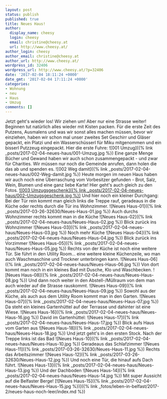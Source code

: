 ```yaml
---
layout: post
status: publish
published: true
title: Neues Haus!
author:
  display_name: cheesy
  login: cheesy
  email: christine@cheesy.at
  url: http://www.cheesy.at/
author_login: cheesy
author_email: christine@cheesy.at
author_url: http://www.cheesy.at/
wordpress_id: 32406
wordpress_url: http://www.cheesy.at/?p=32406
date: '2017-02-04 18:11:24 +0000'
date_gmt: '2017-02-04 17:11:24 +0000'
categories:
- Wohnung
- neu
- Haus
- Umzug
comments: []
---
```

Jetzt geht's wieder los! Wir ziehen um! Aber nur eine Strasse weiter!
Beginnen tut natürlich alles wieder mit Kisten packen. Für die erste Zeit des Putzens, Ausmalens und was wir sonst alles machen müssen, bevor wir einziehen, haben wir schon mal unser zweites Set Geschirr und Gläser gepackt, ein Platzi und ein Wasserschüsserl für Miku mitgenommen und ein bisserl Putzzeug eingepackt.
Hier die erste Fuhre:
 ![001 Umzug]({% link _posts/2017-02-04-neues-haus/001-Umzug.jpg %})
Eine ganze Menge Bücher und Gewand haben wir auch schon zusammengepackt - und zwar für Charities. Wir müssen nur noch die Gemeinde anrufen, dann holen die das ab und spenden es.
![002 Weg damit]({% link _posts/2017-02-04-neues-haus/002-Weg-damit.jpg %})
Heute morgen im neuen Haus haben wir auch noch eine Überraschung vom Vorbesitzer gefunden - Brot, Salz, Wein, Blumen und eine ganz liebe Karte! Hier geht's auch gleich zu den Fotos.
[![003 Umzugsgeschenk]({% link _posts/2017-02-04-neues-haus/002-Umzugsgeschenk.jpg %})](http://www.cheesy.at/fotos/leben-in-belfast/neues-haus/)
Und hier noch ein kleiner Durchgang:
Bei der Tür rein kommt man gleich links die Treppe rauf, geradeaus in die Küche oder rechts durch die Tür ins Wohnzimmer.
![Neues Haus-01]({% link _posts/2017-03-26-32630/Neues-Haus-01.jpg %})
Auch durchs Wohnzimmer rechts kommt man in die Küche
![Neues Haus-02]({% link _posts/2017-02-04-neues-haus/Neues-Haus-02.jpg %})
Blick zurück ins Wohnzimmer
![Neues Haus-03]({% link _posts/2017-02-04-neues-haus/Neues-Haus-03.jpg %})
Noch mehr Küche
![Neues Haus-04]({% link _posts/2017-02-04-neues-haus/Neues-Haus-04.jpg %})
Blick zurück ins Vorzimmer
 ![Neues Haus-05]({% link _posts/2017-02-04-neues-haus/Neues-Haus-05.jpg %})
Rechts von der Küche ist noch eine weitere Tür. Sie führt in den Utility Room... eine weitere kleine Küchenzeile, wo man auch Waschmaschine und Trockner unterbringen kann.
![Neues Haus-06]({% link _posts/2017-02-04-neues-haus/Neues-Haus-06.jpg %})
Von dort kommt man noch in ein kleines Bad mit Dusche, Klo und Waschbecken.
![Neues Haus-08]({% link _posts/2017-02-04-neues-haus/Neues-Haus-08.jpg %})
Und dann noch weiter in den Abstell-/Müllraum von dem man auch wieder auf die Strasse rauskommt.
![Neues Haus-09]({% link _posts/2017-02-04-neues-haus/Neues-Haus-09.jpg %})
Sowohl aus der Küche, als auch aus dem Utility Room kommt man in den Garten.
![Neues Haus-07]({% link _posts/2017-02-04-neues-haus/Neues-Haus-07.jpg %})
Da steht ein kleines Gartenhüttel auf der Terrasse und dahinter ist eine Wiese.
![Neues Haus-16]({% link _posts/2017-02-04-neues-haus/Neues-Haus-16.jpg %})
David im Gartenhüttel:
![Neues Haus-17]({% link _posts/2017-02-04-neues-haus/Neues-Haus-17.jpg %})
Blick aufs Haus vom Garten aus
![Neues Haus-18]({% link _posts/2017-02-04-neues-haus/Neues-Haus-18.jpg %})
Und jetzt geht's in den ersten Stock. Nach der Treppe links ist das Bad
![Neues Haus-10]({% link _posts/2017-02-04-neues-haus/Neues-Haus-10.jpg %})
Geradeaus das Schlafzimmer
![Neues Haus-11]({% link _posts/2017-03-26-32630/Neues-Haus-11.jpg %})
Rechts das Arbeitszimmer
![Neues Haus-12]({% link _posts/2017-03-26-32630/Neues-Haus-12.jpg %})
Und noch eine Tür, die hinauf aufs Dach führt.
![Neues Haus-13]({% link _posts/2017-02-04-neues-haus/Neues-Haus-13.jpg %})
Und der Dachboden
![Neues Haus-14]({% link _posts/2017-02-04-neues-haus/Neues-Haus-14.jpg %})
Mit super Aussicht auf die Belfaster Berge!
[![Neues Haus-15]({% link _posts/2017-02-04-neues-haus/Neues-Haus-15.jpg %})]({% link _fotos/leben-in-belfast/2017-2/neues-haus-noch-leer/index.md %})
